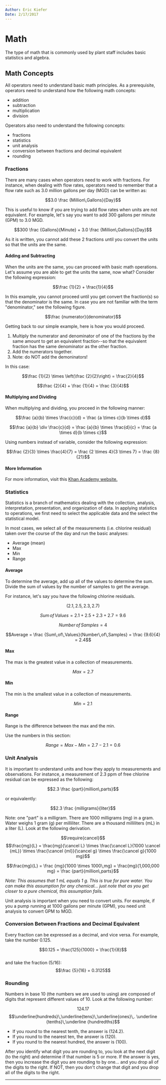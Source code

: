 ```yaml
---
Author: Eric Kiefer
Date: 2/17/2017
---
```


# Math

The type of math that is commonly used by plant staff includes basic statistics and algebra.

## Math Concepts  

All operators need to understand basic math principles. As a prerequisite, operators need to understand how the following math concepts:

* addition  
* subtraction  
* multiplication  
* division  

Operators also need to understand the following concepts:

* fractions  
* statistics  
* unit analysis  
* conversion between fractions and decimal equivalent  
* rounding  

### Fractions  

There are many cases when operators need to work with fractions. For instance, when dealing with flow rates, operators need to remember that a flow rate such as 3.0 million gallons per day (MGD) can be written as:  

$$3.0 \frac {Million\,Gallons}{Day}$$  

This is useful to know if you are trying to add flow rates when units are not equivalent. For example, let's say you want to add 300 gallons per minute (GPM) to 3.0 MGD.  

$$300 \frac {Gallons}{Minute} + 3.0 \frac {Million\,Gallons}{Day}$$

As it is written, you cannot add these 2 fractions until you convert the units so that the units are the same.

#### Adding and Subtracting

When the units are the same, you can proceed with basic math operations. Let's assume you are able to get the units the same, now what? Consider the following expression:

$$\frac {1}{2} + \frac{1}{4}$$

In this example, you cannot proceed until you get convert the fraction(s) so that the denominator is the same. In case you are not familiar with the term "denominator," see the following figure.

$$\frac {numerator}{denominator}$$  

Getting back to our simple example, here is how you would proceed. 

1. Multiply the numerator and denominator of one of the fractions by the same amount to get an equivalent fraction--so that the equivalent fraction has the same denominator as the other fraction.
2. Add the numerators together.
3. Note: do NOT add the demoninators!


In this case:

$$\frac {1}{2} \times \left(\frac {2}{2}\right) = \frac{2}{4}$$

$$\frac {2}{4} + \frac {1}{4} = \frac {3}{4}$$

#### Multiplying and Dividing  

When multiplying and dividing, you proceed in the following manner:  

$$\frac {a}{b} \times \frac{c}{d} = \frac {a \times c}{b \times d}$$  

$$\frac {a}{b} \div \frac{c}{d} = \frac {a}{b} \times \frac{d}{c} = \frac {a \times d}{b \times c}$$   

Using numbers instead of variable, consider the following expression:

$$\frac {2}{3} \times \frac{4}{7} = \frac {2 \times 4}{3 \times 7} = \frac {8}{21}$$

#### More Information

For more information, visit this [Khan Academy website.](https://www.khanacademy.org/math/arithmetic-home/arith-review-fractions)


### Statistics  

Statistics is a branch of mathematics dealing with the collection, analysis, interpretation, presentation, and organization of data. In applying statistics to operations, we first need to select the applicable data and the select the statistical model.

In most cases, we select all of the measurements (i.e. chlorine residual) taken over the course of the day and run the basic analyses:

* Average (mean)  
* Max  
* Min  
* Range  

#### Average

To determine the average, add up all of the values to determine the sum. Divide the sum of values by the number of samples to get the average.

For instance, let's say you have the following chlorine residuals.

$$(2.1, 2.5, 2.3, 2.7)$$

$$Sum\,of\,Values = 2.1 + 2.5 + 2.3 + 2.7 = 9.6$$

$$Number\,of\,Samples = 4$$

$$Average = \frac {Sum\,of\,Values}{Number\,of\,Samples} = \frac {9.6}{4} = 2.4$$

#### Max  

The max is the greatest value in a collection of measurements.

$$Max = 2.7$$

#### Min  

The min is the smallest value in a collection of measurements.

$$Min = 2.1$$

#### Range  

Range is the difference between the max and the min.

Use the numbers in this section:

$$Range = Max - Min = 2.7 - 2.1 = 0.6$$

### Unit Analysis  

It is important to understand units and how they apply to measurements and observations. For instance, a measurement of 2.3 ppm of free chlorine residual can be expressed as the following:

$$2.3 \frac {part}{million\,parts}$$  

or equivalently:

$$2.3 \frac {milligrams}{liter}$$  

Note: one "part" is a milligram. There are 1000 milligrams (mg) in a gram. Water weighs 1 gram (g) per milliliter. There are a thousand milliliters (mL) in a liter (L). Look at the following derivation.

$$\require{cancel}$$
$$\frac{mg}{L} = \frac{mg}{\cancel L} \times \frac{\cancel L}{1000 \cancel {mL}} \times \frac{\cancel {ml}}{\cancel g} \times \frac{\cancel g}{1000 mg}$$

$$\frac{mg}{L} = \frac {mg}{1000 \times 1000\,mg} = \frac{mg}{1,000,000 mg} = \frac {part}{million\,parts}$$  

*Note: This assumes that 1 mL equals 1 g. This is true for pure water. You can make this assumption for any chemical... just note that as you get closer to a pure chemical, this assumption fails.*  

Unit analysis is important when you need to convert units. For example, if you a pump running at 1000 gallons per minute (GPM), you need unit analysis to convert GPM to MGD.  

### Conversion Between Fractions and Decimal Equivalent  

Every fraction can be expressed as a decimal, and vice versa. For example, take the number 0.125.

$$0.125 = \frac{125}{1000} = \frac{1}{8}$$  
and take the fraction \(5/16\):  
$$\frac {5}{16} = 0.3125$$  

### Rounding  

Numbers in base 10 (the numbers we are used to using) are composed of digits that represent different values of 10. Look at the following number: 

$$124.17$$
$$\underline{hundreds}\,\underline{tens}\,\underline{ones}\,. \underline {tenths}\,\underline {hundredths}$$

* If you round to the nearest tenth, the answer is \(124.2\).  
* If you round to the nearest ten, the answer is \(120\).  
* If you round to the nearest hundred, the answer is \(100\).  

After you identify what digit you are rounding to, you look at the next digit (to the right) and determine if that number is 5 or more. If the answer is yes, then you increase the digit you are rounding to by one... and you drop all of the digits to the right. If NOT, then you don't change that digit and you drop all of the digits to the right.

___

